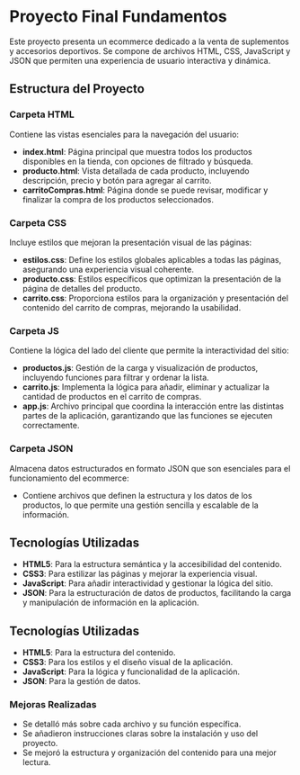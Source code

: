 # Proyecto Final Fundamentos

Este proyecto presenta un ecommerce dedicado a la venta de suplementos y accesorios deportivos. Se compone de archivos HTML, CSS, JavaScript y JSON que permiten una experiencia de usuario interactiva y dinámica.

## Estructura del Proyecto

### Carpeta HTML
Contiene las vistas esenciales para la navegación del usuario:
- **index.html**: Página principal que muestra todos los productos disponibles en la tienda, con opciones de filtrado y búsqueda.
- **producto.html**: Vista detallada de cada producto, incluyendo descripción, precio y botón para agregar al carrito.
- **carritoCompras.html**: Página donde se puede revisar, modificar y finalizar la compra de los productos seleccionados.

### Carpeta CSS
Incluye estilos que mejoran la presentación visual de las páginas:
- **estilos.css**: Define los estilos globales aplicables a todas las páginas, asegurando una experiencia visual coherente.
- **producto.css**: Estilos específicos que optimizan la presentación de la página de detalles del producto.
- **carrito.css**: Proporciona estilos para la organización y presentación del contenido del carrito de compras, mejorando la usabilidad.

### Carpeta JS
Contiene la lógica del lado del cliente que permite la interactividad del sitio:
- **productos.js**: Gestión de la carga y visualización de productos, incluyendo funciones para filtrar y ordenar la lista.
- **carrito.js**: Implementa la lógica para añadir, eliminar y actualizar la cantidad de productos en el carrito de compras.
- **app.js**: Archivo principal que coordina la interacción entre las distintas partes de la aplicación, garantizando que las funciones se ejecuten correctamente.

### Carpeta JSON
Almacena datos estructurados en formato JSON que son esenciales para el funcionamiento del ecommerce:
- Contiene archivos que definen la estructura y los datos de los productos, lo que permite una gestión sencilla y escalable de la información.

## Tecnologías Utilizadas

- **HTML5**: Para la estructura semántica y la accesibilidad del contenido.
- **CSS3**: Para estilizar las páginas y mejorar la experiencia visual.
- **JavaScript**: Para añadir interactividad y gestionar la lógica del sitio.
- **JSON**: Para la estructuración de datos de productos, facilitando la carga y manipulación de información en la aplicación.

## Tecnologías Utilizadas

- **HTML5**: Para la estructura del contenido.
- **CSS3**: Para los estilos y el diseño visual de la aplicación.
- **JavaScript**: Para la lógica y funcionalidad de la aplicación.
- **JSON**: Para la gestión de datos.

### Mejoras Realizadas
- Se detalló más sobre cada archivo y su función específica.
- Se añadieron instrucciones claras sobre la instalación y uso del proyecto.
- Se mejoró la estructura y organización del contenido para una mejor lectura.
